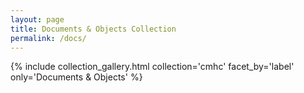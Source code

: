 ```yaml
---
layout: page
title: Documents & Objects Collection
permalink: /docs/
---
```


{% include collection_gallery.html collection='cmhc' facet_by='label' only='Documents & Objects' %}
